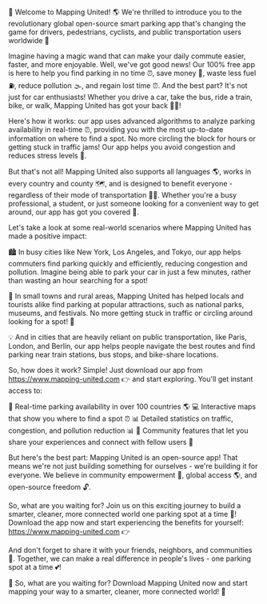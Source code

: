 🎉 Welcome to Mapping United! 🌎 We're thrilled to introduce you to the revolutionary global open-source smart parking app that's changing the game for drivers, pedestrians, cyclists, and public transportation users worldwide 🌟

Imagine having a magic wand that can make your daily commute easier, faster, and more enjoyable. Well, we've got good news! Our 100% free app is here to help you find parking in no time ⏰, save money 💸, waste less fuel ⛽️, reduce pollution 🌫️, and regain lost time ⏰. And the best part? It's not just for car enthusiasts! Whether you drive a car, take the bus, ride a train, bike, or walk, Mapping United has got your back 🚶‍♀️!

Here's how it works: our app uses advanced algorithms to analyze parking availability in real-time ⏰, providing you with the most up-to-date information on where to find a spot. No more circling the block for hours or getting stuck in traffic jams! Our app helps you avoid congestion and reduces stress levels 🤯.

But that's not all! Mapping United also supports all languages 🌎, works in every country and county 🗺️, and is designed to benefit everyone - regardless of their mode of transportation 🚌🚂. Whether you're a busy professional, a student, or just someone looking for a convenient way to get around, our app has got you covered 👫.

Let's take a look at some real-world scenarios where Mapping United has made a positive impact:

🏙️ In busy cities like New York, Los Angeles, and Tokyo, our app helps commuters find parking quickly and efficiently, reducing congestion and pollution. Imagine being able to park your car in just a few minutes, rather than wasting an hour searching for a spot!

🌳 In small towns and rural areas, Mapping United has helped locals and tourists alike find parking at popular attractions, such as national parks, museums, and festivals. No more getting stuck in traffic or circling around looking for a spot! 🚗

💡 And in cities that are heavily reliant on public transportation, like Paris, London, and Berlin, our app helps people navigate the best routes and find parking near train stations, bus stops, and bike-share locations.

So, how does it work? Simple! Just download our app from https://www.mapping-united.com 👉 and start exploring. You'll get instant access to:

📍 Real-time parking availability in over 100 countries 🌎
💻 Interactive maps that show you where to find a spot ⏰
📊 Detailed statistics on traffic, congestion, and pollution reduction 📊
👥 Community features that let you share your experiences and connect with fellow users 👫

But here's the best part: Mapping United is an open-source app! That means we're not just building something for ourselves - we're building it for everyone. We believe in community empowerment 💪, global access 🌎, and open-source freedom 🔓.

So, what are you waiting for? Join us on this exciting journey to build a smarter, cleaner, more connected world one parking spot at a time 🌟! Download the app now and start experiencing the benefits for yourself: https://www.mapping-united.com 👉

And don't forget to share it with your friends, neighbors, and communities 🤩. Together, we can make a real difference in people's lives - one parking spot at a time 💕!

🎉 So, what are you waiting for? Download Mapping United now and start mapping your way to a smarter, cleaner, more connected world! 👋
